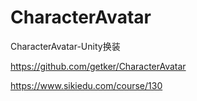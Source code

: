 # CharacterAvatar
CharacterAvatar-Unity换装

https://github.com/getker/CharacterAvatar

https://www.sikiedu.com/course/130
